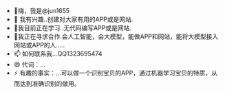 - 👋嗨，我是@jun1655
- 👀 我有兴趣..创建对大家有用的APP或是网站.
- 🌱我目前正在学习..无代码编写APP或是网站.
- 💞️我正在寻求合作.会人工智能，会大模型，能做APP和网站，能将大模型接入网站或APP的人.....
- 📫 如何联系我...QQ1323695474
- 😄 代词：...
- ⚡ 有趣的事实：...可以做一个识别宝贝的APP，通过机器学习宝贝的特质，从而达到准确识别的做用。

<!---
jun1655/jun1655 是一个 ✨ 特殊 ✨ 存储库，因为它的“README.md”（此文件）出现在您的 GitHub 个人资料上。
您可以点击预览链接来查看您的更改。
--->
